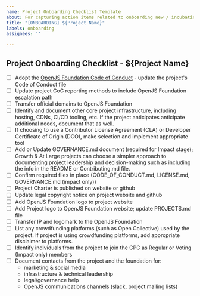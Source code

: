 ```yaml
---
name: Project Onboarding Checklist Template
about: For capturing action items related to onboarding new / incubating projects
title: "[ONBOARDING] ${Project Name}"
labels: onboarding
assignees: ''

---
```


## Project Onboarding Checklist - ${Project Name}

- [ ] Adopt the [OpenJS Foundation Code of Conduct](https://github.com/openjs-foundation/cross-project-council/blob/master/CODE_OF_CONDUCT.md) - update the project's Code of Conduct file
- [ ] Update project CoC reporting methods to include OpenJS Foundation escalation path
- [ ] Transfer official domains to OpenJS Foundation
- [ ] Identify and document other core project infrastructure, including hosting, CDNs, CI/CD tooling, etc. If the project anticipates anticipate additional needs, document that as well. 
- [ ] If choosing to use a Contributor License Agreement (CLA) or Developer Certificate of Origin (DCO), make selection and implement appropriate tool
- [ ] Add or Update GOVERNANCE.md document (required for Impact stage); Growth & At Large projects can choose a simpler approach to documenting project leadership and decision-making such as including the info in the README or Contributing.md file. 
- [ ] Confirm required files in place (CODE_OF_CONDUCT.md, LICENSE.md, GOVERNANCE.md (impact only))
- [ ] Project Charter is published on website or github
- [ ] Update legal copyright notice on project website and github
- [ ] Add OpenJS Foundation logo to project website
- [ ] Add Project logo to OpenJS Foundation website; update PROJECTS.md file
- [ ] Transfer IP and logomark to the OpenJS Foundation
- [ ] List any crowdfunding platforms (such as Open Collective) used by the project. If project is using crowdfunding platforms, add appropriate disclaimer to platforms.
- [ ] Identify individuals from the project to join the CPC as Regular or Voting (Impact only) members
- [ ] Document contacts from the project and the foundation for:
  * marketing & social media 
  * infrastructure & technical leadership
  * legal/governance help
  * OpenJS communications channels (slack, project mailing lists)
